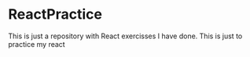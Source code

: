 # ReactPractice

This is just a repository with React exercisses I have done. 
This is just to practice my react 
